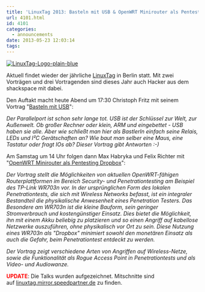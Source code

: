 ```yaml
---
title: 'LinuxTag 2013: Basteln mit USB & OpenWRT Minirouter als Pentesting Dropbox'
url: 4101.html
id: 4101
categories:
  - announcements
date: 2013-05-23 12:03:14
tags:
---
```


[![LinuxTag-Logo-plain-blue](https://blog.shackspace.de/wp-content/uploads/2013/05/LinuxTag-Logo-plain-blue-e1369303077909-150x96.jpg)](https://blog.shackspace.de/wp-content/uploads/2013/05/LinuxTag-Logo-plain-blue.jpg)

Aktuell findet wieder der jährliche [LinuxTag](http://www.linuxtag.org/2013/) in Berlin statt. Mit zwei Vorträgen und drei Vortragenden sind dieses Jahr auch Hacker aus dem shackspace mit dabei.

Den Auftakt macht heute Abend um 17:30 Christoph Fritz mit seinem Vortrag "[Basteln mit USB](http://www.linuxtag.org/2013/de/program/donnerstag-23-mai-2013.html?eventid=294)":

_Der Parallelport ist schon sehr lange tot. USB ist der Schlüssel zur Welt, zur Außenwelt. Ob großer Rechner oder klein, ARM und eingebettet - USB haben sie alle. Aber wie schließt man hier als BastlerIn einfach seine Relais, LEDs und I²C Gerätschaften an? Wie baut man selber eine Maus, eine Tastatur oder fragt IOs ab? Dieser Vortrag gibt Antworten :-)_

Am Samstag um 14 Uhr folgen dann Max Habryka und Felix Richter mit "[OpenWRT Minirouter als Pentesting Dropbox](http://www.linuxtag.org/2013/de/program/samstag-25-mai-2013.html?eventid=405)":

_Der Vortrag stellt die Möglichkeiten von aktuellen OpenWRT-fähigen Routerplattformen im Bereich Security- und Penetrationtesting am Beispiel des TP-Link WR703n vor. In der ursprünglichen Form des lokalen Penetrationtests, die sich mit Wireless Networks befasst, ist ein integraler Bestandteil die physikalische Anwesenheit eines Penetration Testers. Das Besondere am WR703n ist die kleine Bauform, sein geringer Stromverbrauch und kostengünstiger Einsatz. Dies bietet die Möglichkeit, ihn mit einem Akku beliebig zu platzieren und so einen Angriff auf kabellose Netzwerke auszuführen, ohne physikalisch vor Ort zu sein. Diese Nutzung eines WR703n als "Dropbox" minimiert sowohl den monetären Einsatz als auch die Gefahr, beim Penetrationtest entdeckt zu werden._

_Der Vortrag zeigt verschiedene Arten von Angriffen auf Wireless-Netze, sowie die Funktionalität als Rogue Access Point in Penetrationtests und als Video- und Audiowanze._

<span style="color: #ff0000;">**UPDATE**</span>: Die Talks wurden aufgezeichnet. Mitschnitte sind auf [linuxtag.mirror.speedpartner.de](http://linuxtag.mirror.speedpartner.de/) zu finden.